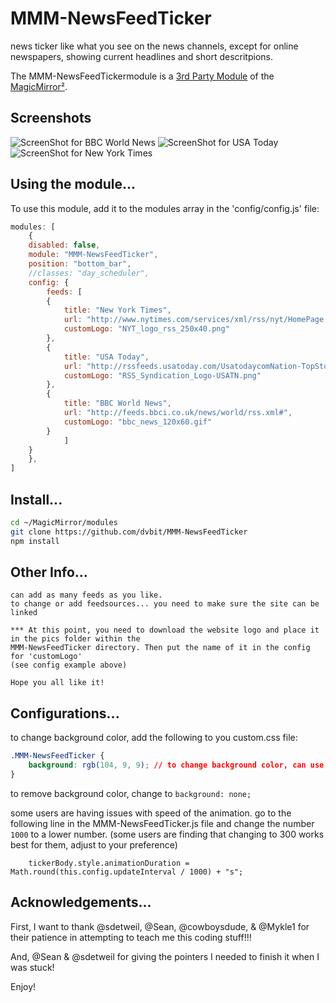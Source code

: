 # MMM-NewsFeedTicker

news ticker like what you see on the news channels, except for online newspapers, showing current headlines and short descritpions. 

The MMM-NewsFeedTickermodule is a [3rd Party Module](https://github.com/MichMich/MagicMirror/wiki/3rd-Party-Modules) of the [MagicMirror²](https://magicmirror.builders/).

## Screenshots

![ScreenShot for BBC World News](https://github.com/justjim1220/MMM-NewsFeedTicker/blob/master/Screenshot%20(401).png)
![ScreenShot for USA Today](https://github.com/justjim1220/MMM-NewsFeedTicker/blob/master/Screenshot%20(407).png)
![ScreenShot for New York Times](https://github.com/justjim1220/MMM-NewsFeedTicker/blob/master/Screenshot%20(406).png)

## Using the module...

To use this module, add it to the modules array in the 'config/config.js' file:

```javascript
modules: [
	{
	disabled: false,
	module: "MMM-NewsFeedTicker",
	position: "bottom_bar",
	//classes: "day_scheduler",
	config: {
	    feeds: [
		{
			title: "New York Times",
			url: "http://www.nytimes.com/services/xml/rss/nyt/HomePage.xml",
			customLogo: "NYT_logo_rss_250x40.png"
		},
		{
			title: "USA Today",
			url: "http://rssfeeds.usatoday.com/UsatodaycomNation-TopStories",
			customLogo: "RSS_Syndication_Logo-USATN.png"
		},
		{
			title: "BBC World News",
			url: "http://feeds.bbci.co.uk/news/world/rss.xml#",
			customLogo: "bbc_news_120x60.gif"
		}
    	    ]
	}
    },
]
```

## Install...

```bash
cd ~/MagicMirror/modules
git clone https://github.com/dvbit/MMM-NewsFeedTicker
npm install
```

## Other Info...
```
can add as many feeds as you like.
to change or add feedsources... you need to make sure the site can be linked

*** At this point, you need to download the website logo and place it in the pics folder within the
MMM-NewsFeedTicker directory. Then put the name of it in the config for 'customLogo'
(see config example above)
 
Hope you all like it!
```

## Configurations...

to change background color, add the following to you custom.css file:

```css
.MMM-NewsFeedTicker {
    background: rgb(104, 9, 9); // to change background color, can use rgb. hex, or name of the color
}
```

to remove background color, change to ``` background: none; ```

some users are having issues with speed of the animation.
go to the following line in the MMM-NewsFeedTicker.js file and change the number ``` 1000 ``` to a lower number.
(some users are finding that changing to 300 works best for them, adjust to your preference)
```
    tickerBody.style.animationDuration = Math.round(this.config.updateInterval / 1000) + "s";
```

## Acknowledgements...

First, I want to thank @sdetweil, @Sean, @cowboysdude, & @Mykle1 for their patience in attempting to teach me this coding stuff!!!

And, @Sean & @sdetweil for giving the pointers I needed to finish it when I was stuck!

Enjoy!
